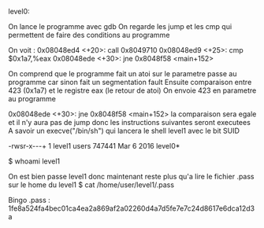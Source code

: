 level0:

On lance le programme avec gdb
On regarde les jump et les cmp qui permettent de faire des conditions au programme

On voit :
   0x08048ed4 <+20>:    call   0x8049710 <atoi>
   0x08048ed9 <+25>:    cmp    $0x1a7,%eax
   0x08048ede <+30>:    jne    0x8048f58 <main+152>

On comprend que le programme fait un atoi sur le parametre passe au programme car sinon fait un segmentation fault
Ensuite comparaison entre 423 (0x1a7) et le registre eax (le retour de atoi)
On envoie 423 en parametre au programme

0x08048ede <+30>:    jne    0x8048f58 <main+152>
la comparaison sera egale et il n'y aura pas de jump donc les instructions suivantes seront executees
A savoir un execve("/bin/sh") qui lancera le shell level1 avec le bit SUID

-rwsr-x---+ 1 level1 users  747441 Mar  6  2016 level0*

$ whoami
level1

On est bien passe level1 donc maintenant reste plus qu'a lire le fichier .pass sur le home du level1
$ cat /home/user/level1/.pass

Bingo
.pass : 1fe8a524fa4bec01ca4ea2a869af2a02260d4a7d5fe7e7c24d8617e6dca12d3a